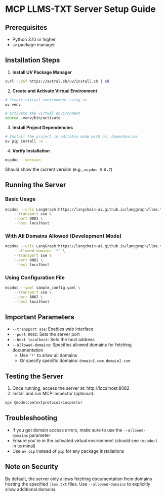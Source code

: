 # MCP LLMS-TXT Server Setup Guide

## Prerequisites
- Python 3.10 or higher
- `uv` package manager

## Installation Steps

1. **Install UV Package Manager**
```bash
curl -LsSf https://astral.sh/uv/install.sh | sh
```

2. **Create and Activate Virtual Environment**
```bash
# Create virtual environment using uv
uv venv

# Activate the virtual environment
source .venv/bin/activate
```

3. **Install Project Dependencies**
```bash
# Install the project in editable mode with all dependencies
uv pip install -e .
```

4. **Verify Installation**
```bash
mcpdoc --version
```
Should show the current version (e.g., `mcpdoc 0.0.7`)

## Running the Server

### Basic Usage
```bash
mcpdoc --urls LangGraph:https://langchain-ai.github.io/langgraph/llms.txt \
    --transport sse \
    --port 8082 \
    --host localhost
```

### With All Domains Allowed (Development Mode)
```bash
mcpdoc --urls LangGraph:https://langchain-ai.github.io/langgraph/llms.txt \
    --allowed-domains '*' \
    --transport sse \
    --port 8082 \
    --host localhost
```

### Using Configuration File
```bash
mcpdoc --yaml sample_config.yaml \
    --transport sse \
    --port 8082 \
    --host localhost
```

## Important Parameters
- `--transport sse`: Enables web interface
- `--port 8082`: Sets the server port
- `--host localhost`: Sets the host address
- `--allowed-domains`: Specifies allowed domains for fetching documentation
  - Use `'*'` to allow all domains
  - Or specify specific domains: `domain1.com domain2.com`

## Testing the Server
1. Once running, access the server at: http://localhost:8082
2. Install and run MCP inspector (optional):
```bash
npx @modelcontextprotocol/inspector
```

## Troubleshooting
- If you get domain access errors, make sure to use the `--allowed-domains` parameter
- Ensure you're in the activated virtual environment (should see `(mcpdoc)` in terminal)
- Use `uv pip` instead of `pip` for any package installations

## Note on Security
By default, the server only allows fetching documentation from domains hosting the specified `llms.txt` files. Use `--allowed-domains` to explicitly allow additional domains.
